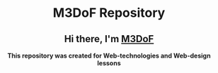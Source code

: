 <h1 align="center"> M3DoF Repository </h1>
<h2 align="center">Hi there, I'm <a href="https://github.com/M3DoF" target="_blank">M3DoF</a></h2>
<p align="center"><b>This repository was created for Web-technologies and Web-design lessons</b></p>

